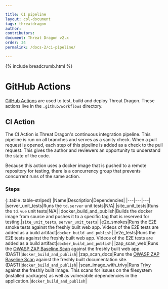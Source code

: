 ```yaml
---

title: CI pipeline
layout: col-document
tags: threatdragon
author:
contributors:
document: Threat Dragon v2.x
order: 34
permalink: /docs-2/ci-pipeline/

---
```


{% include breadcrumb.html %}
# GitHub Actions

[GitHub Actions](https://docs.github.com/en/actions/reference) are used to test, build and deploy Threat Dragon.
These actions live in the `.github/workflows` directory.

## CI Action
The CI Action is Threat Dragon's continuous integration pipeline.
This pipeline is run on all branches and serves as a sanity check.
When a pull request is opened, each step of this pipeline is added as a check to the pull request.
This gives the author and reviewers an opportunity to understand the state of the code.

Because this action uses a docker image that is pushed to a remote repository for testing,
there is a concurrency group that prevents concurrent runs of the same action.

### Steps

{:.table .table-striped}
|Name|Description|Dependencies|
|---|---|---|
|server_unit_tests|Runs the `td.server` unit tests|N/A|
|site_unit_tests|Runs the `td.vue` unit tests|N/A|
|docker_build_and_publish|Builds the docker image from source and pushes it to a specific tag that is reserved for testing.|`site_unit_tests`, `server_unit_tests`|
|e2e_smokes|Runs the E2E smoke tests against the freshly built web app.  Videos of the E2E tests are added as a build artifact|`docker_build_and_publish`|
|e2e_tests|Runs the E2E tests against the freshly built web app.  Videos of the E2E tests are added as a build artifact|`docker_build_and_publish`|
|zap_scan_web|Runs the [OWASP ZAP Baseline Scan](https://www.zaproxy.org/docs/docker/baseline-scan/) against the freshly built web app. (DAST)|`docker_build_and_publish`|
|zap_scan_docs|Runs the [OWASP ZAP Baseline Scan](https://www.zaproxy.org/docs/docker/baseline-scan/) against the freshly built documentation site. (DAST)|`docker_build_and_publish`|
|scan_image_with_trivy|Runs [Trivy](https://github.com/aquasecurity/trivy) against the freshly built image.  This scans for issues on the filesystem (installed packages) as well as vulnerabile dependencies in the application.|`docker_build_and_publish`|
